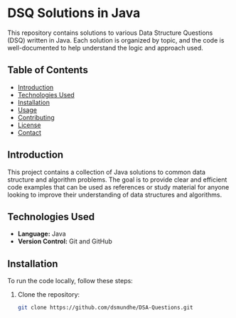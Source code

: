 # DSQ Solutions in Java

This repository contains solutions to various Data Structure Questions (DSQ) written in Java. Each solution is organized by topic, and the code is well-documented to help understand the logic and approach used.

## Table of Contents

- [Introduction](#introduction)
- [Technologies Used](#technologies-used)
- [Installation](#installation)
- [Usage](#usage)
- [Contributing](#contributing)
- [License](#license)
- [Contact](#contact)

## Introduction

This project contains a collection of Java solutions to common data structure and algorithm problems. The goal is to provide clear and efficient code examples that can be used as references or study material for anyone looking to improve their understanding of data structures and algorithms.

## Technologies Used

- **Language:** Java
- **Version Control:** Git and GitHub

## Installation

To run the code locally, follow these steps:

1. Clone the repository:
   ```bash
   git clone https://github.com/dsmundhe/DSA-Questions.git
